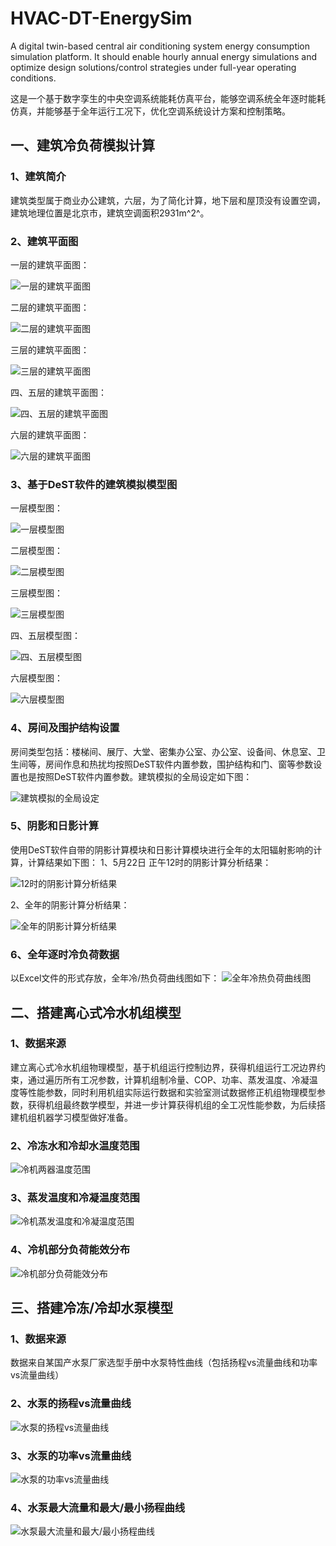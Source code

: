 # HVAC-DT-EnergySim
A digital twin-based central air conditioning system energy consumption simulation platform. It should enable hourly annual energy simulations and optimize design solutions/control strategies under full-year operating conditions.

这是一个基于数字孪生的中央空调系统能耗仿真平台，能够空调系统全年逐时能耗仿真，并能够基于全年运行工况下，优化空调系统设计方案和控制策略。

## 一、建筑冷负荷模拟计算
### 1、建筑简介
  建筑类型属于商业办公建筑，六层，为了简化计算，地下层和屋顶没有设置空调，建筑地理位置是北京市，建筑空调面积2931m^2^。
### 2、建筑平面图
一层的建筑平面图：

![一层的建筑平面图](image/一层平面图.png)

二层的建筑平面图：

![二层的建筑平面图](image/二层平面图.png)

三层的建筑平面图：

![三层的建筑平面图](image/三层平面图.png)

四、五层的建筑平面图：

![四、五层的建筑平面图](image/四-五层平面图.png)

六层的建筑平面图：

![六层的建筑平面图](image/六层平面图.png)

### 3、基于DeST软件的建筑模拟模型图
一层模型图：

![一层模型图](image/一层模型图.png)

二层模型图：

![二层模型图](image/二层模型图.png)

三层模型图：

![三层模型图](image/三层模型图.png)

四、五层模型图：

![四、五层模型图](image/四-五层模型图.png)

六层模型图：

![六层模型图](image/六层模型图.png)

### 4、房间及围护结构设置
房间类型包括：楼梯间、展厅、大堂、密集办公室、办公室、设备间、休息室、卫生间等，房间作息和热扰均按照DeST软件内置参数，围护结构和门、窗等参数设置也是按照DeST软件内置参数。建筑模拟的全局设定如下图：

![建筑模拟的全局设定](image/建筑模拟全局设定.png)

### 5、阴影和日影计算
使用DeST软件自带的阴影计算模块和日影计算模块进行全年的太阳辐射影响的计算，计算结果如下图：
1、5月22日 正午12时的阴影计算分析结果：

![12时的阴影计算分析结果](image/2025-5-22-12-00-00阴影分析.png)

2、全年的阴影计算分析结果：

![全年的阴影计算分析结果](image/2025全年阴影分析.png)

### 6、全年逐时冷负荷数据
以Excel文件的形式存放，全年冷/热负荷曲线图如下：
![全年冷热负荷曲线图](image/全年冷热负荷曲线图.png)
## 二、搭建离心式冷水机组模型
### 1、数据来源
建立离心式冷水机组物理模型，基于机组运行控制边界，获得机组运行工况边界约束，通过遍历所有工况参数，计算机组制冷量、COP、功率、蒸发温度、冷凝温度等性能参数，同时利用机组实际运行数据和实验室测试数据修正机组物理模型参数，获得机组最终数学模型，并进一步计算获得机组的全工况性能参数，为后续搭建机组机器学习模型做好准备。
### 2、冷冻水和冷却水温度范围
![冷机两器温度范围](./image/冷机两器温度范围.png)
### 3、蒸发温度和冷凝温度范围
![冷机蒸发温度和冷凝温度范围](./image/冷机蒸发温度和冷凝温度范围.png)
### 4、冷机部分负荷能效分布
![冷机部分负荷能效分布](./image/冷机部分负荷能效分布.png)
## 三、搭建冷冻/冷却水泵模型
### 1、数据来源
数据来自某国产水泵厂家选型手册中水泵特性曲线（包括扬程vs流量曲线和功率vs流量曲线）
### 2、水泵的扬程vs流量曲线
![水泵的扬程vs流量曲线](./image/水泵的扬程vs流量曲线.png)
### 3、水泵的功率vs流量曲线
![水泵的功率vs流量曲线](./image/水泵的功率vs流量曲线.png)
### 4、水泵最大流量和最大/最小扬程曲线
![水泵最大流量和最大/最小扬程曲线](./image/最大流量和最大最小扬程曲线.png)